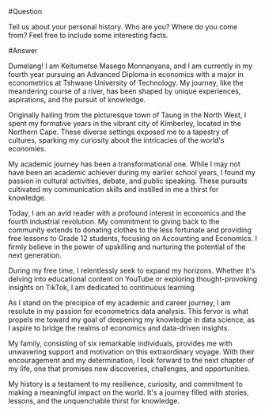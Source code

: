 #Question

Tell us about your personal history. Who are you? Where do you come from? Feel free to include some interesting facts.

#Answer

Dumelang! I am Keitumetse Masego Monnanyana, and I am currently in my fourth year pursuing an Advanced Diploma in economics with a major in econometrics at Tshwane University of Technology. My journey, like the meandering course of a river, has been shaped by unique experiences, aspirations, and the pursuit of knowledge.

Originally hailing from the picturesque town of Taung in the North West, I spent my formative years in the vibrant city of Kimberley, located in the Northern Cape. These diverse settings exposed me to a tapestry of cultures, sparking my curiosity about the intricacies of the world's economies.

My academic journey has been a transformational one. While I may not have been an academic achiever during my earlier school years, I found my passion in cultural activities, debate, and public speaking. These pursuits cultivated my communication skills and instilled in me a thirst for knowledge.

Today, I am an avid reader with a profound interest in economics and the fourth industrial revolution. My commitment to giving back to the community extends to donating clothes to the less fortunate and providing free lessons to Grade 12 students, focusing on Accounting and Economics. I firmly believe in the power of upskilling and nurturing the potential of the next generation.

During my free time, I relentlessly seek to expand my horizons. Whether it's delving into educational content on YouTube or exploring thought-provoking insights on TikTok, I am dedicated to continuous learning.

As I stand on the precipice of my academic and career journey, I am resolute in my passion for econometrics data analysis. This fervor is what propels me toward my goal of deepening my knowledge in data science, as I aspire to bridge the realms of economics and data-driven insights.

My family, consisting of six remarkable individuals, provides me with unwavering support and motivation on this extraordinary voyage. With their encouragement and my determination, I look forward to the next chapter of my life, one that promises new discoveries, challenges, and opportunities.

My history is a testament to my resilience, curiosity, and commitment to making a meaningful impact on the world. It's a journey filled with stories, lessons, and the unquenchable thirst for knowledge.





